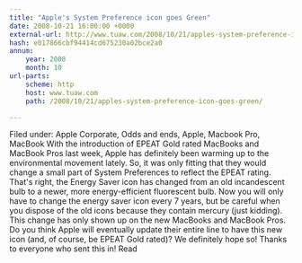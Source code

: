 ```yaml
---
title: "Apple's System Preference icon goes Green"
date: 2008-10-21 16:00:00 +0000
external-url: http://www.tuaw.com/2008/10/21/apples-system-preference-icon-goes-green/
hash: e017866cbf94414cd675230a02bce2a0
annum:
    year: 2008
    month: 10
url-parts:
    scheme: http
    host: www.tuaw.com
    path: /2008/10/21/apples-system-preference-icon-goes-green/

---
```


Filed under: Apple Corporate, Odds and ends, Apple, Macbook Pro, MacBook With the introduction of EPEAT Gold rated MacBooks and MacBook Pros last week, Apple has definitely been warming up to the environmental movement lately. So, it was only fitting that they would change a small part of System Preferences to reflect the EPEAT rating.   That's right, the Energy Saver icon has changed from an old incandescent bulb to a newer, more energy-efficient fluorescent bulb. Now you will only have to change the energy saver icon every 7 years, but be careful when you dispose of the old icons because they contain mercury (just kidding).    This change has only shown up on the new MacBooks and MacBook Pros. Do you think Apple will eventually update their entire line to have this new icon (and, of course, be EPEAT Gold rated)? We definitely hope so!   Thanks to everyone who sent this in! Read
